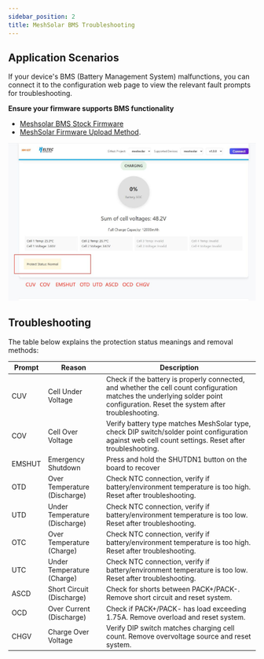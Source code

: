 ```yaml
---
sidebar_position: 2
title: MeshSolar BMS Troubleshooting
---
```




## Application Scenarios  
If your device's BMS (Battery Management System) malfunctions, you can connect it to the configuration web page to view the relevant fault prompts for troubleshooting.

**Ensure your firmware supports BMS functionality**   
- [Meshsolar BMS Stock Firmware](https://resource.heltec.cn/download/MeshSolar/firmware/bms) 
- [MeshSolar Firmware Upload Method](/docs/devices/open-source-devices/nrf52840-series/mesh-solar/usage-guide).  

![](img/02.jpg)

## Troubleshooting
The table below explains the protection status meanings and removal methods:

| Prompt | Reason | Description |
|--------|--------|-------------|
| CUV | Cell Under Voltage | Check if the battery is properly connected, and whether the cell count configuration matches the underlying solder point configuration. Reset the system after troubleshooting. |
| COV | Cell Over Voltage | Verify battery type matches MeshSolar type, check DIP switch/solder point configuration against web cell count settings. Reset after troubleshooting. |
| EMSHUT | Emergency Shutdown | Press and hold the SHUTDN1 button on the board to recover |
| OTD | Over Temperature (Discharge) | Check NTC connection, verify if battery/environment temperature is too high. Reset after troubleshooting. |
| UTD | Under Temperature (Discharge) | Check NTC connection, verify if battery/environment temperature is too low. Reset after troubleshooting. |
| OTC | Over Temperature (Charge) | Check NTC connection, verify if battery/environment temperature is too high. Reset after troubleshooting. |
| UTC | Under Temperature (Charge) | Check NTC connection, verify if battery/environment temperature is too low. Reset after troubleshooting. |
| ASCD | Short Circuit (Discharge) | Check for shorts between PACK+/PACK-. Remove short circuit and reset system. |
| OCD | Over Current (Discharge) | Check if PACK+/PACK- has load exceeding 1.75A. Remove overload and reset system. |
| CHGV | Charge Over Voltage | Verify DIP switch matches charging cell count. Remove overvoltage source and reset system. |